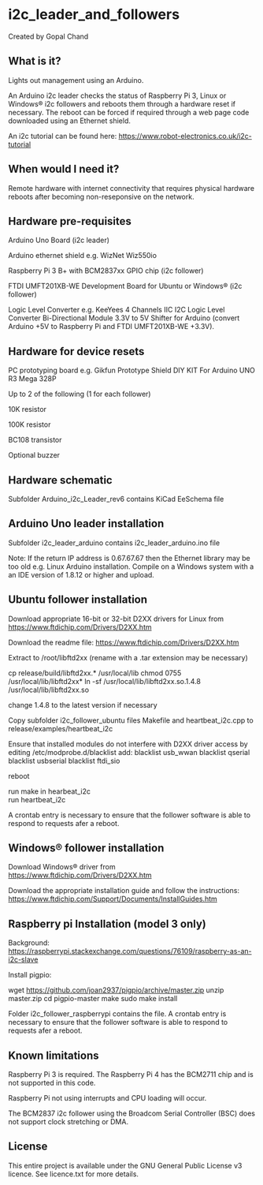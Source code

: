 # i2c_leader_and_followers
Created by Gopal Chand

## What is it?
Lights out management using an Arduino. 

An Arduino i2c leader checks the status of Raspberry Pi 3, Linux or Windows® i2c followers and reboots them through a hardware reset if necessary. The reboot can be forced if required through a web page code downloaded using an Ethernet shield.

An i2c tutorial can be found here: https://www.robot-electronics.co.uk/i2c-tutorial

## When would I need it?
Remote hardware with internet connectivity that requires physical hardware reboots after becoming non-reseponsive on the network.

## Hardware pre-requisites
Arduino Uno Board (i2c leader)

Arduino ethernet shield e.g. WizNet Wiz550io

Raspberry Pi 3 B+ with BCM2837xx GPIO chip (i2c follower)

FTDI UMFT201XB-WE Development Board for Ubuntu or Windows® (i2c follower)

Logic Level Converter e.g. KeeYees 4 Channels IIC I2C Logic Level Converter Bi-Directional Module 3.3V to 5V Shifter for Arduino (convert Arduino +5V to Raspberry Pi and FTDI UMFT201XB-WE +3.3V).

## Hardware for device resets
PC prototyping board e.g. Gikfun Prototype Shield DIY KIT For Arduino UNO R3 Mega 328P

Up to 2 of the following (1 for each follower)

  10K resistor
  
  100K resistor
  
  BC108 transistor
  
Optional buzzer

## Hardware schematic

Subfolder Arduino_i2c_Leader_rev6 contains KiCad EeSchema file

## Arduino Uno leader installation

Subfolder i2c_leader_arduino contains i2c_leader_arduino.ino file

Note: If the return IP address is 0.67.67.67 then the Ethernet library may be too old e.g. Linux Arduino installation. Compile on a Windows system with a an IDE version of 1.8.12 or higher and upload.

## Ubuntu follower installation
Download appropriate 16-bit or 32-bit D2XX drivers for Linux from https://www.ftdichip.com/Drivers/D2XX.htm

Download the readme file: https://www.ftdichip.com/Drivers/D2XX.htm

Extract to /root/libftd2xx (rename with a .tar extension may be necessary)

cp release/build/libftd2xx.* /usr/local/lib
chmod 0755 /usr/local/lib/libftd2xx*
ln -sf /usr/local/lib/libftd2xx.so.1.4.8 /usr/local/lib/libftd2xx.so

change 1.4.8 to the latest version if necessary

Copy subfolder i2c_follower_ubuntu files Makefile and heartbeat_i2c.cpp to release/examples/heartbeat_i2c

Ensure that installed modules do not interfere with D2XX driver access by editing /etc/modprobe.d/blacklist
add:
blacklist usb_wwan
blacklist qserial
blacklist usbserial
blacklist ftdi_sio

reboot

run make in hearbeat_i2c  
run heartbeat_i2c

A crontab entry is necessary to ensure that the follower software is able to respond to requests afer a reboot.

## Windows® follower installation
Download Windows® driver from https://www.ftdichip.com/Drivers/D2XX.htm

Download the appropriate installation guide and follow the instructions: https://www.ftdichip.com/Support/Documents/InstallGuides.htm

## Raspberry pi Installation (model 3 only)
Background: https://raspberrypi.stackexchange.com/questions/76109/raspberry-as-an-i2c-slave

Install pigpio:

wget https://github.com/joan2937/pigpio/archive/master.zip
unzip master.zip
cd pigpio-master
make
sudo make install

Folder i2c_follower_raspberrypi contains the file. A crontab entry is necessary to ensure that the follower software is able to respond to requests afer a reboot.

## Known limitations
Raspberry Pi 3 is required. The Raspberry Pi 4 has the BCM2711 chip and is not supported in this code.

Raspberry Pi not using interrupts and CPU loading will occur.

The BCM2837 i2c follower using the Broadcom Serial Controller (BSC) does not support clock stretching or DMA.

## License
This entire project is available under the GNU General Public License v3 licence. See licence.txt for more details.
